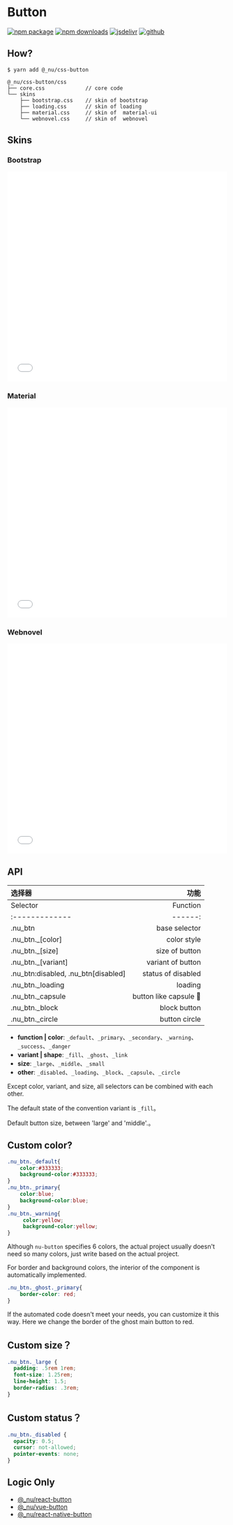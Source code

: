 # Button

[![npm package][npm-badge]][npm-url]
[![npm downloads][npm-downloads]][npm-url]
[![jsdelivr][jsdelivr-badge]][jsdelivr-url]
[![github][git-badge]][git-url]

[npm-badge]: https://img.shields.io/npm/v/@_nu/css-button.svg
[npm-url]: https://www.npmjs.org/package/@_nu/css-button
[npm-downloads]: https://img.shields.io/npm/dw/@_nu/css-button
[git-url]: https://github.com/nu-system/css-button
[git-badge]: https://img.shields.io/github/stars/nu-system/css-button.svg?style=social
[jsdelivr-badge]: https://data.jsdelivr.com/v1/package/npm/@_nu/css-button/badge
[jsdelivr-url]: https://www.jsdelivr.com/package/npm/@_nu/css-button

## How?

```
$ yarn add @_nu/css-button
```

```
@_nu/css-button/css
├── core.css             // core code
└── skins
    ├── bootstrap.css    // skin of bootstrap
    ├── loading.css      // skin of loading 
    ├── material.css     // skin of  material-ui 
    └── webnovel.css     // skin of  webnovel 
```

## Skins

### Bootstrap

<iframe height="480" style="width: 100%;" scrolling="no" title="wbXgba" src="//codepen.io/ziven27/embed/wbXgba/?height=265&theme-id=dark&default-tab=html,result" frameborder="no" allowtransparency="true" allowfullscreen="true">
  See the Pen <a href='https://codepen.io/ziven27/pen/wbXgba/'>wbXgba</a> by ziven27
  (<a href='https://codepen.io/ziven27'>@ziven27</a>) on <a href='https://codepen.io'>CodePen</a>.
</iframe>

### Material

<iframe height="480" style="width: 100%;" scrolling="no" title="nu-button-material" src="//codepen.io/ziven27/embed/rgKyap/?height=265&theme-id=dark&default-tab=html,result" frameborder="no" allowtransparency="true" allowfullscreen="true">
  See the Pen <a href='https://codepen.io/ziven27/pen/rgKyap/'>nu-button-material</a> by ziven27
  (<a href='https://codepen.io/ziven27'>@ziven27</a>) on <a href='https://codepen.io'>CodePen</a>.
</iframe>


### Webnovel

<iframe height="480" style="width: 100%;" scrolling="no" title="nu-button-webnovel" src="//codepen.io/ziven27/embed/byKqEe/?height=265&theme-id=dark&default-tab=html,result" frameborder="no" allowtransparency="true" allowfullscreen="true">
  See the Pen <a href='https://codepen.io/ziven27/pen/byKqEe/'>nu-button-webnovel</a> by ziven27
  (<a href='https://codepen.io/ziven27'>@ziven27</a>) on <a href='https://codepen.io'>CodePen</a>.
</iframe>

## API

| 选择器 |  功能 |
|:-------------|------:|
| Selector |  Function |
|:-------------|------:|
| .nu_btn | base selector |
| .nu_btn._[color] | color style |
| .nu_btn._[size] | size of button |
| .nu_btn._[variant] | variant of button |
| .nu_btn:disabled, .nu_btn[disabled] | status of disabled |
| .nu_btn._loading | loading |
| .nu_btn._capsule | button like capsule 💊 |
| .nu_btn._block | block button |
| .nu_btn._circle | button circle |

- **function | color**: `_default`、`_primary`、`_secondary`、`_warning`、`_success`、`_danger`
- **variant | shape**: `_fill`、`_ghost`、`_link`
- **size**: `_large`、`_middle`、`_small`
- **other**: `_disabled`、`_loading`、`_block`、`_capsule`、`_circle`

Except color, variant, and size, all selectors can be combined with each other.

The default state of the convention variant is `_fill`。

Default button size, between 'large' and 'middle'.。

## Custom color?

```scss
.nu_btn._default{
    color:#333333;
    background-color:#333333;
}
.nu_btn._primary{
    color:blue;
    background-color:blue;
}
.nu_btn._warning{
     color:yellow;
     background-color:yellow;
}
```

Although `nu-button` specifies 6 colors, the actual project usually doesn't need so many colors, just write based on the actual project.

For border and background colors, the interior of the component is automatically implemented.

```css
.nu_btn._ghost._primary{
    border-color: red;
}
```

If the automated code doesn't meet your needs, you can customize it this way. Here we change the border of the ghost main button to red.

## Custom size？

```css
.nu_btn._large {
  padding: .5rem 1rem;
  font-size: 1.25rem;
  line-height: 1.5;
  border-radius: .3rem;
}
```

## Custom status？

```css
.nu_btn._disabled {
  opacity: 0.5;
  cursor: not-allowed;
  pointer-events: none;
}
```

## Logic Only

- [@_nu/react-button](https://nu-system.github.io/react/button/)
- [@_nu/vue-button](https://nu-system.github.io/vue/button/)
- [@_nu/react-native-button](https://nu-system.github.io/react-native/button/)
